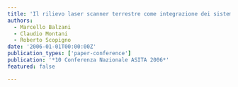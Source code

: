 ```yaml
---
title: 'Il rilievo laser scanner terrestre come integrazione dei sistemi informativi di documentazione storica e di restauro'
authors:
  - Marcello Balzani
  - Claudio Montani
  - Roberto Scopigno
date: '2006-01-01T00:00:00Z'
publication_types: ['paper-conference']
publication: '*10 Conferenza Nazionale ASITA 2006*'
featured: false

---
```

